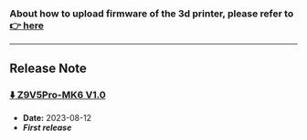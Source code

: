 ### About how to upload firmware of the 3d printer, please refer to [:point_right: here](https://github.com/ZONESTAR3D/Firmware/tree/master/Z9/Z9V5/bin#how-to-upload-firmware-to-z9v5pro)

-----
## Release Note
### [:arrow_down: Z9V5Pro-MK6 V1.0](./Z9V5ProMK6_V1_0.zip)
- **Date:** 2023-08-12
- ***First release***





